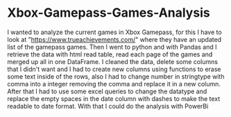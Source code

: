 # Xbox-Gamepass-Games-Analysis

I wanted to analyze the current games in Xbox Gamepass, for this I  have to look at "https://www.trueachievements.com/" where they have an updated list of the gamepass games.
Then I went to python and with Pandas and I retrieve the data with html read table, read each page of the games and merged up all in one DataFrame.
I cleaned the data, delete some columns that I didn't want and I had to create new columns using functions to erase some text inside of the rows, also I had to change number in stringtype with comma into a integer removing the comma and replace it in a new column.
After that I had to use some excel queries to change the datatype and replace the empty spaces in the date column with dashes to make the text readable to date format.
With that I could do the analysis with PowerBi
